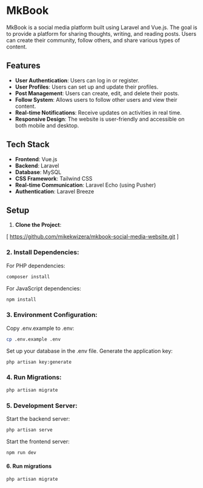# MkBook

MkBook is a social media platform built using Laravel and Vue.js. The goal is to provide a platform for sharing thoughts, writing, and reading posts. Users can create their community, follow others, and share various types of content.

## Features
- **User Authentication**: Users can log in or register.
- **User Profiles**: Users can set up and update their profiles.
- **Post Management**: Users can create, edit, and delete their posts.
- **Follow System**: Allows users to follow other users and view their content.
- **Real-time Notifications**: Receive updates on activities in real time.
- **Responsive Design**: The website is user-friendly and accessible on both mobile and desktop.

## Tech Stack

- **Frontend**: Vue.js
- **Backend**: Laravel
- **Database**: MySQL
- **CSS Framework**: Tailwind CSS
- **Real-time Communication**: Laravel Echo (using Pusher)
- **Authentication**: Laravel Breeze

## Setup

1. **Clone the Project**:
   
  [ https://github.com/mikekwizera/mkbook-social-media-website.git ]
  

### 2.  Install Dependencies:

For PHP dependencies:
```bash
composer install
```
For JavaScript dependencies:
```bash
npm install
```
### 3.  Environment Configuration:

Copy .env.example to .env:
```bash
cp .env.example .env
```
Set up your database in the .env file.
Generate the application key:
```bash
php artisan key:generate
```

### 4.  Run Migrations:

```bash
php artisan migrate
```

### 5.   Development Server:

Start the backend server:
```bash
php artisan serve
```

Start the frontend server:
```bash
npm run dev
```

#### 6. Run migrations

```bash
php artisan migrate
```

